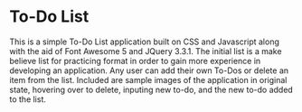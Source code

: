# To-Do List

This is a simple To-Do List application built on CSS and Javascript along with the aid of Font Awesome 5 and JQuery 3.3.1. The initial list is a make believe list for practicing format in order to gain more experience in developing an application. Any user can add their own To-Dos or delete an item from the list. Included are sample images of the application in original state, hovering over to delete, inputing new to-do, and the new to-do added to the list.
